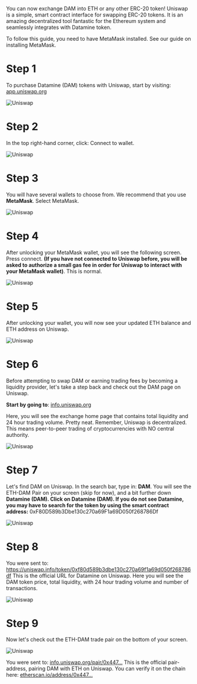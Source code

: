 You can now exchange DAM into ETH or any other ERC-20 token! Uniswap is a simple, smart contract interface for swapping ERC-20 tokens. It is an amazing decentralized tool fantastic for the Ethereum system and seamlessly integrates with Datamine token.

To follow this guide, you need to have MetaMask installed. See our guide on installing MetaMask.

# Step 1
To purchase Datamine (DAM) tokens with Uniswap, start by visiting: [app.uniswap.org](https://app.uniswap.org/#/swap?inputCurrency=eth&outputCurrency=0xF80D589b3Dbe130c270a69F1a69D050f268786Df)

![Uniswap](helpArticles/assets/images/pngs/uniswap/uniswap1.png)

# Step 2
In the top right-hand corner, click: Connect to wallet. 

![Uniswap](helpArticles/assets/images/pngs/uniswap/uniswap2.png#_maxWidth=350)

# Step 3
You will have several wallets to choose from. We recommend that you use **MetaMask**. Select MetaMask.

![Uniswap](helpArticles/assets/images/pngs/uniswap/uniswap3.png#_maxWidth=350)

# Step 4
After unlocking your MetaMask wallet, you will see the following screen. Press connect. **(If you have not connected to Uniswap before, you will be asked to authorize a small gas fee in order for Uniswap to interact with your MetaMask wallet)**. This is normal.

![Uniswap](helpArticles/assets/images/pngs/uniswap/uniswap4.png#_maxWidth=350)

# Step 5
After unlocking your wallet, you will now see your updated ETH balance and ETH address on Uniswap.

![Uniswap](helpArticles/assets/images/pngs/uniswap/uniswap5.png)

# Step 6
Before attempting to swap DAM or earning trading fees by becoming a liquidity provider, let's take a step back and check out the DAM page on Uniswap. 

**Start by going to**: [info.uniswap.org](https://info.uniswap.org/pair/0x447f8d287120b66f39856ae5ceb01512a7a47444)

Here, you will see the exchange home page that contains total liquidity and 24 hour trading volume. Pretty neat. Remember, Uniswap is decentralized. This means peer-to-peer trading of cryptocurrencies with NO central authority.

![Uniswap](helpArticles/assets/images/pngs/uniswap/uniswap6.png)

# Step 7
Let's find DAM on Uniswap. In the search bar, type in: **DAM**. You will see the ETH-DAM Pair on your screen (skip for now), and a bit further down **Datamine (DAM). Click on Datamine (DAM). If you do not see Datamine, you may have to search for the token by using the smart contract address:** 0xF80D589b3Dbe130c270a69F1a69D050f268786Df

![Uniswap](helpArticles/assets/images/pngs/uniswap/uniswap7.png)

# Step 8
You were sent to: https://uniswap.info/token/0xf80d589b3dbe130c270a69f1a69d050f268786df 
This is the official URL for Datamine on Uniswap. Here you will see the DAM token price, total liquidity, with 24 hour trading volume and number of transactions. 
 
![Uniswap](helpArticles/assets/images/pngs/uniswap/uniswap8.png)

# Step 9
Now let's check out the ETH-DAM trade pair on the bottom of your screen.

![Uniswap](helpArticles/assets/images/pngs/uniswap/uniswap9.png)

You were sent to: [info.uniswap.org/pair/0x447...](https://info.uniswap.org/pair/0x447f8d287120b66f39856ae5ceb01512a7a47444)
This is the official pair-address, pairing DAM with ETH on Uniswap. You can verify it on the chain here: [etherscan.io/address/0x447...](https://etherscan.io/address/0x447f8d287120b66f39856ae5ceb01512a7a47444)